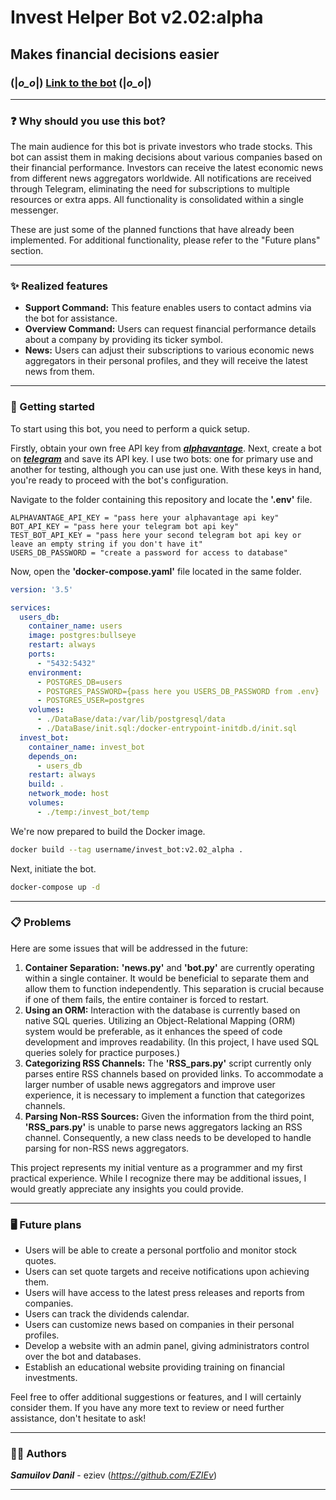 # Invest Helper Bot v2.02:alpha

## Makes financial decisions easier

### (|_o_o_|) [Link to the bot](https://t.me/invst_helper_bot) (|_o_o_|)

---

### ❓ Why should you use this bot?  

The main audience for this bot is private investors who trade stocks. This bot can assist them in making decisions about various companies based on their financial performance. Investors can receive the latest economic news from different news aggregators worldwide. All notifications are received through Telegram, eliminating the need for subscriptions to multiple resources or extra apps. All functionality is consolidated within a single messenger.

These are just some of the planned functions that have already been implemented. For additional functionality, please refer to the "Future plans" section.

---
### ✨ Realized features

+ **Support Command:** This feature enables users to contact admins via the bot for assistance.
+ **Overview Command:** Users can request financial performance details about a company by providing its ticker symbol.
+ **News:** Users can adjust their subscriptions to various economic news aggregators in their personal profiles, and they will receive the latest news from them.

---
### 🚀 Getting started

To start using this bot, you need to perform a quick setup.

Firstly, obtain your own free API key from _**[alphavantage](https://www.alphavantage.co/support/#api-key)**_.
Next, create a bot on _**[telegram](https://t.me/BotFather)**_ and save its API key. I use two bots: one for primary use and another for testing, although you can use just one.
With these keys in hand, you're ready to proceed with the bot's configuration.

Navigate to the folder containing this repository and locate the **'.env'** file.

```
ALPHAVANTAGE_API_KEY = "pass here your alphavantage api key"
BOT_API_KEY = "pass here your telegram bot api key"
TEST_BOT_API_KEY = "pass here your second telegram bot api key or leave an empty string if you don't have it"
USERS_DB_PASSWORD = "create a password for access to database"
```

Now, open the **'docker-compose.yaml'** file located in the same folder.

```yaml
version: '3.5'

services:
  users_db:
    container_name: users
    image: postgres:bullseye
    restart: always
    ports:
      - "5432:5432"
    environment:
      - POSTGRES_DB=users
      - POSTGRES_PASSWORD={pass here you USERS_DB_PASSWORD from .env}
      - POSTGRES_USER=postgres
    volumes:
      - ./DataBase/data:/var/lib/postgresql/data
      - ./DataBase/init.sql:/docker-entrypoint-initdb.d/init.sql
  invest_bot:
    container_name: invest_bot
    depends_on:
      - users_db
    restart: always
    build: .
    network_mode: host
    volumes:
      - ./temp:/invest_bot/temp
```

We're now prepared to build the Docker image.

```sh
docker build --tag username/invest_bot:v2.02_alpha .
```

Next, initiate the bot.

```sh
docker-compose up -d
```

---
### 📋 Problems

Here are some issues that will be addressed in the future:
1. **Container Separation:**  **'news.py'** and **'bot.py'** are currently operating within a single container. It would be beneficial to separate them and allow them to function independently. This separation is crucial because if one of them fails, the entire container is forced to restart.
2. **Using an ORM:** Interaction with the database is currently based on native SQL queries. Utilizing an Object-Relational Mapping (ORM) system would be preferable, as it enhances the speed of code development and improves readability. (In this project, I have used SQL queries solely for practice purposes.)
3. **Categorizing RSS Channels:** The **'RSS_pars.py'** script currently only parses entire RSS channels based on provided links. To accommodate a larger number of usable news aggregators and improve user experience, it is necessary to implement a function that categorizes channels.
4. **Parsing Non-RSS Sources:** Given the information from the third point, **'RSS_pars.py'** is unable to parse news aggregators lacking an RSS channel. Consequently, a new class needs to be developed to handle parsing for non-RSS news aggregators.
   
This project represents my initial venture as a programmer and my first practical experience. While I recognize there may be additional issues, I would greatly appreciate any insights you could provide.

---
### 🖥️ Future plans

+ Users will be able to create a personal portfolio and monitor stock quotes.
+ Users can set quote targets and receive notifications upon achieving them.
+ Users will have access to the latest press releases and reports from companies.
+ Users can track the dividends calendar.
+ Users can customize news based on companies in their personal profiles.
+ Develop a website with an admin panel, giving administrators control over the bot and databases.
+ Establish an educational website providing training on financial investments.

Feel free to offer additional suggestions or features, and I will certainly consider them. If you have any more text to review or need further assistance, don't hesitate to ask!

---
### 👨‍💻 Authors

_**Samuilov Danil**_ - eziev (_https://github.com/EZIEv_)

---
